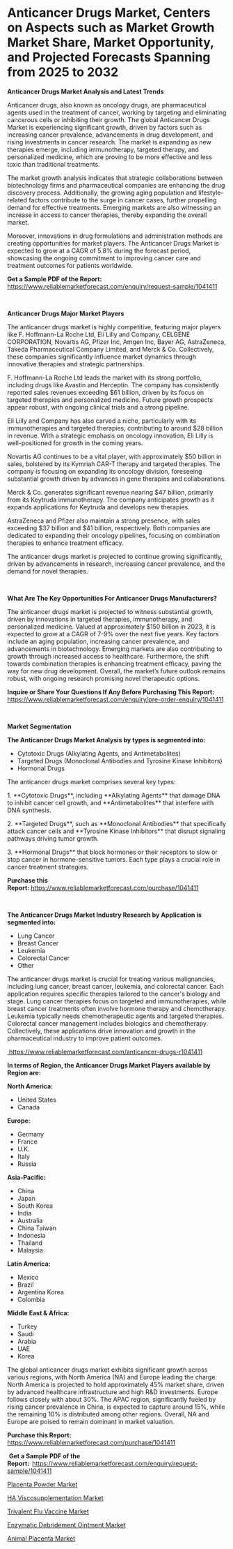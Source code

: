 <p><h1>Anticancer Drugs Market, Centers on Aspects such as Market Growth Market Share, Market Opportunity, and Projected Forecasts Spanning from 2025 to 2032</h1></p><p><strong>Anticancer Drugs Market Analysis and Latest Trends</strong></p>
<p><p>Anticancer drugs, also known as oncology drugs, are pharmaceutical agents used in the treatment of cancer, working by targeting and eliminating cancerous cells or inhibiting their growth. The global Anticancer Drugs Market is experiencing significant growth, driven by factors such as increasing cancer prevalence, advancements in drug development, and rising investments in cancer research. The market is expanding as new therapies emerge, including immunotherapy, targeted therapy, and personalized medicine, which are proving to be more effective and less toxic than traditional treatments.</p><p>The market growth analysis indicates that strategic collaborations between biotechnology firms and pharmaceutical companies are enhancing the drug discovery process. Additionally, the growing aging population and lifestyle-related factors contribute to the surge in cancer cases, further propelling demand for effective treatments. Emerging markets are also witnessing an increase in access to cancer therapies, thereby expanding the overall market.</p><p>Moreover, innovations in drug formulations and administration methods are creating opportunities for market players. The Anticancer Drugs Market is expected to grow at a CAGR of 5.8% during the forecast period, showcasing the ongoing commitment to improving cancer care and treatment outcomes for patients worldwide.</p></p>
<p><strong>Get a Sample PDF of the Report:&nbsp;</strong> <a href="https://www.reliablemarketforecast.com/enquiry/request-sample/1041411?utm_campaign=1169&utm_medium=2&utm_source=Github&utm_content=ia&utm_term=08032025&utm_id=anticancer-drugs">https://www.reliablemarketforecast.com/enquiry/request-sample/1041411</a></p>
<p>&nbsp;</p>
<p><strong>Anticancer Drugs Major Market Players</strong></p>
<p><p>The anticancer drugs market is highly competitive, featuring major players like F. Hoffmann-La Roche Ltd, Eli Lilly and Company, CELGENE CORPORATION, Novartis AG, Pfizer Inc, Amgen Inc, Bayer AG, AstraZeneca, Takeda Pharmaceutical Company Limited, and Merck & Co. Collectively, these companies significantly influence market dynamics through innovative therapies and strategic partnerships.</p><p>F. Hoffmann-La Roche Ltd leads the market with its strong portfolio, including drugs like Avastin and Herceptin. The company has consistently reported sales revenues exceeding $61 billion, driven by its focus on targeted therapies and personalized medicine. Future growth prospects appear robust, with ongoing clinical trials and a strong pipeline.</p><p>Eli Lilly and Company has also carved a niche, particularly with its immunotherapies and targeted therapies, contributing to around $28 billion in revenue. With a strategic emphasis on oncology innovation, Eli Lilly is well-positioned for growth in the coming years.</p><p>Novartis AG continues to be a vital player, with approximately $50 billion in sales, bolstered by its Kymriah CAR-T therapy and targeted therapies. The company is focusing on expanding its oncology division, foreseeing substantial growth driven by advances in gene therapies and collaborations.</p><p>Merck & Co. generates significant revenue nearing $47 billion, primarily from its Keytruda immunotherapy. The company anticipates growth as it expands applications for Keytruda and develops new therapies. </p><p>AstraZeneca and Pfizer also maintain a strong presence, with sales exceeding $37 billion and $41 billion, respectively. Both companies are dedicated to expanding their oncology pipelines, focusing on combination therapies to enhance treatment efficacy.</p><p>The anticancer drugs market is projected to continue growing significantly, driven by advancements in research, increasing cancer prevalence, and the demand for novel therapies.</p></p>
<p>&nbsp;</p>
<p><strong>What Are The Key Opportunities For Anticancer Drugs Manufacturers?</strong></p>
<p><p>The anticancer drugs market is projected to witness substantial growth, driven by innovations in targeted therapies, immunotherapy, and personalized medicine. Valued at approximately $150 billion in 2023, it is expected to grow at a CAGR of 7-9% over the next five years. Key factors include an aging population, increasing cancer prevalence, and advancements in biotechnology. Emerging markets are also contributing to growth through increased access to healthcare. Furthermore, the shift towards combination therapies is enhancing treatment efficacy, paving the way for new drug development. Overall, the market’s future outlook remains robust, with ongoing research promising novel therapeutic options.</p></p>
<p><strong>Inquire or Share Your Questions If Any Before Purchasing This Report:</strong> <a href="https://www.reliablemarketforecast.com/enquiry/pre-order-enquiry/1041411?utm_campaign=1169&utm_medium=2&utm_source=Github&utm_content=ia&utm_term=08032025&utm_id=anticancer-drugs">https://www.reliablemarketforecast.com/enquiry/pre-order-enquiry/1041411</a></p>
<p>&nbsp;</p>
<p><strong>Market Segmentation</strong></p>
<p><strong>The Anticancer Drugs Market Analysis by types is segmented into:</strong></p>
<p><ul><li>Cytotoxic Drugs (Alkylating Agents, and Antimetabolites)</li><li>Targeted Drugs (Monoclonal Antibodies and Tyrosine Kinase Inhibitors)</li><li>Hormonal Drugs</li></ul></p>
<p><p>The anticancer drugs market comprises several key types: </p><p>1. **Cytotoxic Drugs**, including **Alkylating Agents** that damage DNA to inhibit cancer cell growth, and **Antimetabolites** that interfere with DNA synthesis. </p><p>2. **Targeted Drugs**, such as **Monoclonal Antibodies** that specifically attack cancer cells and **Tyrosine Kinase Inhibitors** that disrupt signaling pathways driving tumor growth. </p><p>3. **Hormonal Drugs** that block hormones or their receptors to slow or stop cancer in hormone-sensitive tumors. Each type plays a crucial role in cancer treatment strategies.</p></p>
<p><strong>Purchase this Report:&nbsp;</strong><a href="https://www.reliablemarketforecast.com/purchase/1041411?utm_campaign=1169&utm_medium=2&utm_source=Github&utm_content=ia&utm_term=08032025&utm_id=anticancer-drugs">https://www.reliablemarketforecast.com/purchase/1041411</a></p>
<p>&nbsp;</p>
<p><strong>The Anticancer Drugs Market Industry Research by Application is segmented into:</strong></p>
<p><ul><li>Lung Cancer</li><li>Breast Cancer</li><li>Leukemia</li><li>Colorectal Cancer</li><li>Other</li></ul></p>
<p><p>The anticancer drugs market is crucial for treating various malignancies, including lung cancer, breast cancer, leukemia, and colorectal cancer. Each application requires specific therapies tailored to the cancer's biology and stage. Lung cancer therapies focus on targeted and immunotherapies, while breast cancer treatments often involve hormone therapy and chemotherapy. Leukemia typically needs chemotherapeutic agents and targeted therapies. Colorectal cancer management includes biologics and chemotherapy. Collectively, these applications drive innovation and growth in the pharmaceutical industry to improve patient outcomes.</p></p>
<p><a href="https://www.reliablemarketforecast.com/anticancer-drugs-r1041411?utm_campaign=1169&utm_medium=2&utm_source=Github&utm_content=ia&utm_term=08032025&utm_id=anticancer-drugs">&nbsp;https://www.reliablemarketforecast.com/anticancer-drugs-r1041411</a></p>
<p><strong>In terms of Region, the Anticancer Drugs Market Players available by Region are:</strong></p>
<p>
    <p> <strong> North America: </strong>
        <ul>
            <li>United States</li>
            <li>Canada</li>
        </ul>
        </p> 
    <p> <strong> Europe: </strong>
        <ul>
            <li>Germany</li>
            <li>France</li>
            <li>U.K.</li>
            <li>Italy</li>
            <li>Russia</li>
        </ul>
        </p> 
    <p> <strong> Asia-Pacific: </strong>
        <ul>
            <li>China</li>
            <li>Japan</li>
            <li>South Korea</li>
            <li>India</li>
            <li>Australia</li>
            <li>China Taiwan</li>
            <li>Indonesia</li>
            <li>Thailand</li>
            <li>Malaysia</li>
        </ul>
        </p> 
    <p> <strong> Latin America: </strong>
        <ul>
            <li>Mexico</li>
            <li>Brazil</li>
            <li>Argentina Korea</li>
            <li>Colombia</li>
        </ul>
        </p> 
    <p> <strong> Middle East & Africa: </strong>
        <ul>
            <li>Turkey</li>
            <li>Saudi</li>
            <li>Arabia</li>
            <li>UAE</li>
            <li>Korea</li>
        </ul>
    </p>
    </p>
<p><p>The global anticancer drugs market exhibits significant growth across various regions, with North America (NA) and Europe leading the charge. North America is projected to hold approximately 45% market share, driven by advanced healthcare infrastructure and high R&D investments. Europe follows closely with about 30%. The APAC region, significantly fueled by rising cancer prevalence in China, is expected to capture around 15%, while the remaining 10% is distributed among other regions. Overall, NA and Europe are poised to remain dominant in market valuation.</p></p>
<p><strong>Purchase this Report: </strong><a href="https://www.reliablemarketforecast.com/purchase/1041411?utm_campaign=1169&utm_medium=2&utm_source=Github&utm_content=ia&utm_term=08032025&utm_id=anticancer-drugs">https://www.reliablemarketforecast.com/purchase/1041411</a></p>
<p>&nbsp;<strong>Get a Sample PDF of the Report:&nbsp;&nbsp;</strong><a href="https://www.reliablemarketforecast.com/enquiry/request-sample/1041411?utm_campaign=1169&utm_medium=2&utm_source=Github&utm_content=ia&utm_term=08032025&utm_id=anticancer-drugs">https://www.reliablemarketforecast.com/enquiry/request-sample/1041411</a></p>
<p><strong></strong></p>
<p><p><a href="https://github.com/laverkyllozc/Market-Research-Report-List-1/blob/main/placenta-powder-market.md?utm_campaign=1169&utm_medium=2&utm_source=Github&utm_content=ia&utm_term=08032025&utm_id=anticancer-drugs">Placenta Powder Market</a></p><p><a href="https://github.com/lontohhikma/Market-Research-Report-List-1/blob/main/ha-viscosupplementation-market.md?utm_campaign=1169&utm_medium=2&utm_source=Github&utm_content=ia&utm_term=08032025&utm_id=anticancer-drugs">HA Viscosupplementation Market</a></p><p><a href="https://github.com/payareganiou/Market-Research-Report-List-1/blob/main/trivalent-flu-vaccine-market.md?utm_campaign=1169&utm_medium=2&utm_source=Github&utm_content=ia&utm_term=08032025&utm_id=anticancer-drugs">Trivalent Flu Vaccine Market</a></p><p><a href="https://github.com/steegeneat/Market-Research-Report-List-1/blob/main/enzymatic-debridement-ointment-market.md?utm_campaign=1169&utm_medium=2&utm_source=Github&utm_content=ia&utm_term=08032025&utm_id=anticancer-drugs">Enzymatic Debridement Ointment Market</a></p><p><a href="https://github.com/clemmheisefy/Market-Research-Report-List-1/blob/main/animal-placenta-market.md?utm_campaign=1169&utm_medium=2&utm_source=Github&utm_content=ia&utm_term=08032025&utm_id=anticancer-drugs">Animal Placenta Market</a></p></p>